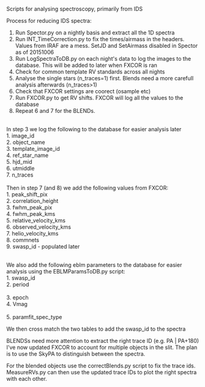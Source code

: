 Scripts for analysing spectroscopy, primarily from IDS

Process for reducing IDS spectra: <br/>
1. Run Spector.py on a nightly basis and extract all the 1D spectra <br/>
2. Run INT_TimeCorrection.py to fix the times/airmass in the headers. Values from IRAF are a mess. SetJD and SetAirmass disabled in Spector as of 20151006 <br/>
3. Run LogSpectraToDB.py on each night's data to log the images to the database. This will be added to later when FXCOR is ran <br/>
4. Check for common template RV standards across all nights <br/>
5. Analyse the single stars (n_traces=1) first. Blends need a more carefull analysis afterwards (n_traces>1) <br/>
6. Check that FXCOR settings are coorect (osample etc)
7. Run FXCOR.py to get RV shifts. FXCOR will log all the values to the database <br/>
8. Repeat 6 and 7 for the BLENDs.  <br/>
<br/>
In step 3 we log the following to the database for easier analysis later <br/>
	1. image_id <br/>
	2. object_name <br/>
	3. template_image_id <br/>
	4. ref_star_name <br/>
	5. hjd_mid <br/>
	6. utmiddle <br/>
	7. n_traces <br/>	
<br/>
Then in step 7 (and 8) we add the following values from FXCOR: <br/>
	1. peak_shift_pix <br/>
	2. correlation_height <br/>   
	3. fwhm_peak_pix <br/>
	4. fwhm_peak_kms  <br/>       
	5. relative_velocity_kms  <br/>
	6. observed_velocity_kms  <br/>
	7. helio_velocity_kms  <br/> 
	8. commnets <br />
	9. swasp_id - populated later <br/> 
<br/>

We also add the following eblm parameters to the database for easier analysis using the EBLMParamsToDB.py script: <br/>
	1. swasp_id <br/>
	2. period <br/>   
	3. epoch <br/>
	4. Vmag  <br/>       
	5. paramfit_spec_type  <br/>

We then cross match the two tables to add the swasp_id to the spectra <br/>

BLENDSs need more attention to extract the right trace ID (e.g. PA | PA+180) <br/>
I've now updated FXCOR to account for multiple objects in the slit. The plan is to use the SkyPA to distinguish between the spectra. 

For the blended objects use the correctBlends.py script to fix the trace ids. MeasureRVs.py can then use the updated trace IDs to plot the right spectra with each other.  <br/>

